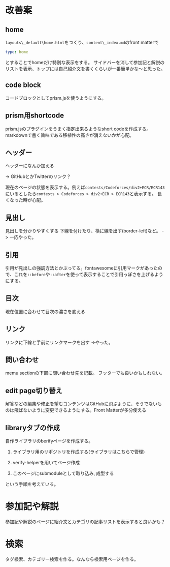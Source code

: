 # 改善案

## home
`layouts\_default\home.html`をつくり、`content\_index.md`のfront matterで
```yml
type: home
```
とすることでhomeだけ特別な表示をする。
サイドバーを消して参加記と解説のリストを表示、トップには自己紹介文を書くくらいが一番簡単かな～と思った。

## code block

コードブロックとしてprism.jsを使うようにする。

## prism用shortcode

prism.jsのプラグインをうまく指定出来るようなshort codeを作成する。markdownで書く旨味である移植性の高さが消えないかが心配。

## ヘッダー

ヘッダーになんか加える

→ GitHubとかTwitterのリンク？

現在のページの状態を表示する。例えば`contests/Codeforces/div2+ECR/ECR143`にいるとしたら`contests > Codeforces > div2+ECR > ECR143`と表示する。
長くなった時が心配。

## 見出し
見出しを分かりやすくする
下線を付けたり、横に線を出す(border-left)など。
-> 一応やった。

## 引用
引用が見出しの強調方法とかぶってる。fontawesomeに引用マークがあったので、これを`::before`や`::after`を使って表示することで引用っぽさを上げるようにする。

## 目次

現在位置に合わせて目次の濃さを変える

## リンク

リンクに下線と手前にリンクマークを出す
→やった。

## 問い合わせ

memu sectionの下部に問い合わせ先を記載。
フッターでも良いかもしれない。

## edit page切り替え

解答などの編集や修正を望むコンテンツはGitHubに飛ぶように、そうでないものは飛ばないように変更できるようにする。Front Matterが多分使える

## libraryタブの作成

自作ライブラリのberifyページを作成する。
1. ライブラリ用のリポジトリを作成する(ライブラリはこちらで管理)

2. verify-helperを用いてページ作成

3. このページにsubmoduleとして取り込み, 成型する

という手順を考えている。

# 参加記や解説
参加記や解説のページに紹介文とカテゴリの記事リストを表示すると良いかも？

# 検索
タグ検索、カテゴリー検索を作る。なんなら検索用ページを作る。